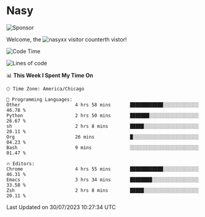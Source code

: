 # Nasy

<!--
<p align="center">
<img height="200" src="https://github-readme-stats.vercel.app/api?username=nasyxx&count_private=true&show_icons=true&theme=dracula&include_all_commits=true"/>
<img height="200" src="https://github-readme-stats.vercel.app/api/top-langs/?username=nasyxx&theme=dracula&hide=html,jupyter+notebook&count_private=true&show_icons=true"/>
</p>

  
----------------
-->

![Sponsor](https://img.shields.io/static/v1.svg?label=Sponsor&message=%E2%9D%A4&logo=GitHub&style=flat&color=pink)
 
Welcome, the ![nasyxx visitor counter](https://count.getloli.com/get/@nasyxx?theme=rule34)th vistor!
 
<!--START_SECTION:waka-->
![Code Time](http://img.shields.io/badge/Code%20Time-3%2C613%20hrs%2043%20mins-blue)

![Lines of code](https://img.shields.io/badge/From%20Hello%20World%20I%27ve%20Written-6.3%20million%20lines%20of%20code-blue)

📊 **This Week I Spent My Time On** 

```text
🕑︎ Time Zone: America/Chicago

💬 Programming Languages: 
Other                    4 hrs 58 mins       ████████████░░░░░░░░░░░░░   46.78 % 
Python                   2 hrs 50 mins       ███████░░░░░░░░░░░░░░░░░░   26.67 % 
sh                       2 hrs 8 mins        █████░░░░░░░░░░░░░░░░░░░░   20.11 % 
Org                      26 mins             █░░░░░░░░░░░░░░░░░░░░░░░░   04.23 % 
Bash                     9 mins              ░░░░░░░░░░░░░░░░░░░░░░░░░   01.47 % 

🔥 Editors: 
Chrome                   4 hrs 55 mins       ████████████░░░░░░░░░░░░░   46.31 % 
Emacs                    3 hrs 34 mins       ████████░░░░░░░░░░░░░░░░░   33.58 % 
Zsh                      2 hrs 8 mins        █████░░░░░░░░░░░░░░░░░░░░   20.11 % 
```


 Last Updated on 30/07/2023 10:27:34 UTC
<!--END_SECTION:waka-->

<!-- ![visitors](https://visitor-badge.laobi.icu/badge?page_id=nasyxx.nasyxx) -->
